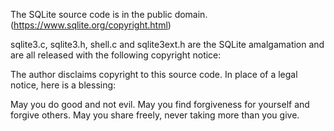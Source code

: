 The SQLite source code is in the public domain. (https://www.sqlite.org/copyright.html)

sqlite3.c, sqlite3.h, shell.c and sqlite3ext.h are the SQLite amalgamation and are all released with the following copyright notice:

The author disclaims copyright to this source code.  In place of
a legal notice, here is a blessing:

   May you do good and not evil.
   May you find forgiveness for yourself and forgive others.
   May you share freely, never taking more than you give.
